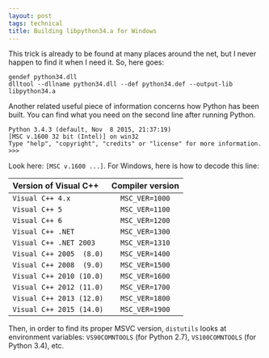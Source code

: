 ```yaml
---
layout: post
tags: technical
title: Building libpython34.a for Windows
---
```


This trick is already to be found at many places around the net, but I never happen to find it when I need it. So, here goes:

~~~batch
gendef python34.dll
dlltool --dllname python34.dll --def python34.def --output-lib libpython34.a
~~~

Another related useful piece of information concerns how Python has been built. You can find what you need on the second line after running Python.

~~~
Python 3.4.3 (default, Nov  8 2015, 21:37:19)
[MSC v.1600 32 bit (Intel)] on win32
Type "help", "copyright", "credits" or "license" for more information.
>>>
~~~
Look  here: `[MSC v.1600 ...]`. For Windows, here is how to decode this line:

| Version of Visual C++       | Compiler version |
|:----------------------------|:----------------:|
| `Visual C++ 4.x`            | `MSC_VER=1000`   |
| `Visual C++ 5`              | `MSC_VER=1100`   |
| `Visual C++ 6`              | `MSC_VER=1200`   |
| `Visual C++ .NET`           | `MSC_VER=1300`   |
| `Visual C++ .NET 2003`      | `MSC_VER=1310`   |
| `Visual C++ 2005  (8.0)`    | `MSC_VER=1400`   |
| `Visual C++ 2008  (9.0)`    | `MSC_VER=1500`   |
| `Visual C++ 2010 (10.0)`    | `MSC_VER=1600`   |
| `Visual C++ 2012 (11.0)`    | `MSC_VER=1700`   |
| `Visual C++ 2013 (12.0)`    | `MSC_VER=1800`   |
| `Visual C++ 2015 (14.0)`    | `MSC_VER=1900`   |

Then, in order to find its proper MSVC version, `distutils` looks at  environment variables: `VS90COMNTOOLS` (for Python 2.7), `VS100COMNTOOLS` (for Python 3.4), etc.
